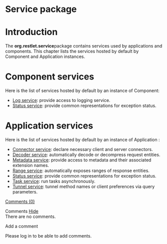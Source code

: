 Service package
===============

Introduction
============

The **org.restlet.service**package contains services used by
applications and components. This chapter lists the services hosted by
default by Component and Application instances.

Component services
==================

Here is the list of services hosted by default by an instance of
Component:

-   [Log
    service](http://web.archive.org/web/20111106111937/http://wiki.restlet.org/docs_2.1/13-restlet/27-restlet/331-restlet/201-restlet.html "Log service"):
    provide access to logging service.
-   [Status
    service](http://web.archive.org/web/20111106111937/http://wiki.restlet.org/docs_2.1/13-restlet/27-restlet/331-restlet/202-restlet.html "Status service"):
    provide common representations for exception status.

Application services
====================

Here is the list of services hosted by default by an instance of
Application :

-   [Connector
    service](http://web.archive.org/web/20111106111937/http://wiki.restlet.org/docs_2.1/13-restlet/27-restlet/331-restlet/203-restlet.html "Connector service"):
    declare necessary client and server connectors.
-   [Decoder
    service](http://web.archive.org/web/20111106111937/http://wiki.restlet.org/docs_2.1/13-restlet/27-restlet/331-restlet/204-restlet.html "Decoder service"):
    automatically decode or decompress request entities.
-   [Metadata
    service](http://web.archive.org/web/20111106111937/http://wiki.restlet.org/docs_2.1/13-restlet/27-restlet/331-restlet/205-restlet.html "Metadata service"):
    provide access to metadata and their associated extension names.
-   [Range
    service](http://web.archive.org/web/20111106111937/http://wiki.restlet.org/docs_2.1/13-restlet/27-restlet/331-restlet/208-restlet.html "Range service"):
    automatically exposes ranges of response entities.
-   [Status
    service](http://web.archive.org/web/20111106111937/http://wiki.restlet.org/docs_2.1/13-restlet/27-restlet/331-restlet/202-restlet.html "Status service"):
    provide common representations for exception status.
-   [Task
    service](http://web.archive.org/web/20111106111937/http://wiki.restlet.org/docs_2.1/13-restlet/27-restlet/331-restlet/206-restlet.html "Task service"):
    run tasks asynchronously.
-   [Tunnel
    service](http://web.archive.org/web/20111106111937/http://wiki.restlet.org/docs_2.1/13-restlet/27-restlet/331-restlet/207-restlet.html "Tunnel service"):
    tunnel method names or client preferences via query parameters.

[Comments
(0)](http://web.archive.org/web/20111106111937/http://wiki.restlet.org/docs_2.1/13-restlet/27-restlet/331-restlet.html#)

Comments
[Hide](http://web.archive.org/web/20111106111937/http://wiki.restlet.org/docs_2.1/13-restlet/27-restlet/331-restlet.html#)
\
There are no comments.

Add a comment

Please log in to be able to add comments.
